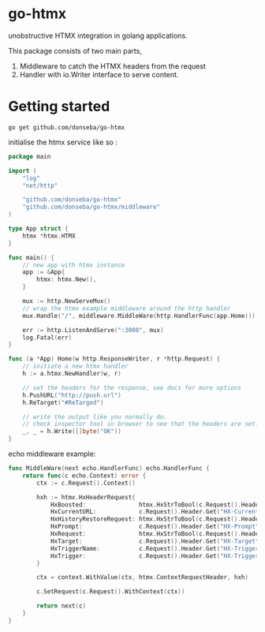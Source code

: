 # go-htmx
unobstructive HTMX integration in golang applications.

This package consists of two main parts, 
1) Middleware to catch the HTMX headers from the request
2) Handler with io.Writer interface to serve content.

# Getting started
`go get github.com/donseba/go-htmx`

initialise the htmx service like so : 
```go
package main

import (
	"log"
	"net/http"

	"github.com/donseba/go-htmx"
	"github.com/donseba/go-htmx/middleware"
)

type App struct {
	htmx *htmx.HTMX
}

func main() {
	// new app with htmx instance
	app := &App{
		htmx: htmx.New(),
	}

	mux := http.NewServeMux()
	// wrap the htmx example middleware around the http handler
	mux.Handle("/", middleware.MiddleWare(http.HandlerFunc(app.Home)))

	err := http.ListenAndServe(":3000", mux)
	log.Fatal(err)
}

func (a *App) Home(w http.ResponseWriter, r *http.Request) {
	// initiate a new htmx handler
	h := a.htmx.NewHandler(w, r)

	// set the headers for the response, see docs for more options
	h.PushURL("http://push.url")
	h.ReTarget("#ReTarged")

	// write the output like you normally do.
	// check inspector tool in browser to see that the headers are set.
	_, _ = h.Write([]byte("OK"))
}
```


echo middleware example: 
```go
func MiddleWare(next echo.HandlerFunc) echo.HandlerFunc {
	return func(c echo.Context) error {
		ctx := c.Request().Context()

		hxh := htmx.HxHeaderRequest{
			HxBoosted:               htmx.HxStrToBool(c.Request().Header.Get("HX-Boosted")),
			HxCurrentURL:            c.Request().Header.Get("HX-Current-URL"),
			HxHistoryRestoreRequest: htmx.HxStrToBool(c.Request().Header.Get("HX-History-Restore-Request")),
			HxPrompt:                c.Request().Header.Get("HX-Prompt"),
			HxRequest:               htmx.HxStrToBool(c.Request().Header.Get("HX-Request")),
			HxTarget:                c.Request().Header.Get("HX-Target"),
			HxTriggerName:           c.Request().Header.Get("HX-Trigger-Name"),
			HxTrigger:               c.Request().Header.Get("HX-Trigger"),
		}

		ctx = context.WithValue(ctx, htmx.ContextRequestHeader, hxh)

		c.SetRequest(c.Request().WithContext(ctx))

		return next(c)
	}
}
```